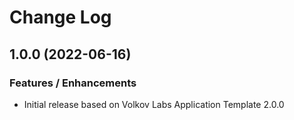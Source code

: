 # Change Log

## 1.0.0 (2022-06-16)

### Features / Enhancements

- Initial release based on Volkov Labs Application Template 2.0.0
